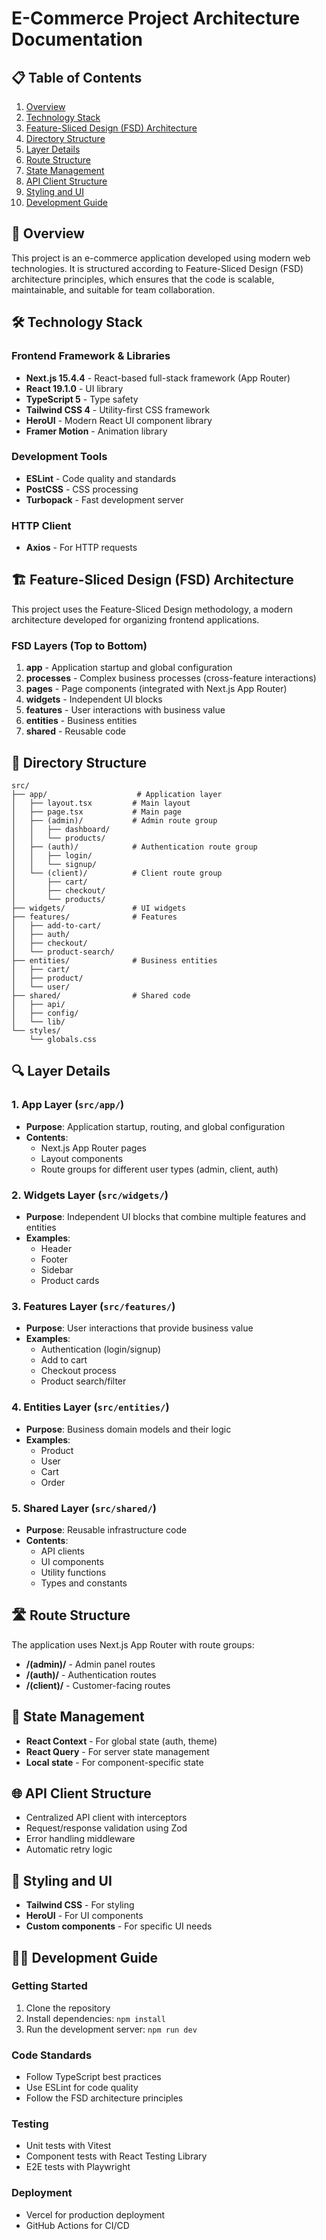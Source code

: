 # E-Commerce Project Architecture Documentation

## 📋 Table of Contents

1. [Overview](#overview)
2. [Technology Stack](#technology-stack)
3. [Feature-Sliced Design (FSD) Architecture](#feature-sliced-design-fsd-architecture)
4. [Directory Structure](#directory-structure)
5. [Layer Details](#layer-details)
6. [Route Structure](#route-structure)
7. [State Management](#state-management)
8. [API Client Structure](#api-client-structure)
9. [Styling and UI](#styling-and-ui)
10. [Development Guide](#development-guide)

## 🎯 Overview

This project is an e-commerce application developed using modern web technologies. It is structured according to Feature-Sliced Design (FSD) architecture principles, which ensures that the code is scalable, maintainable, and suitable for team collaboration.

## 🛠 Technology Stack

### Frontend Framework & Libraries

- **Next.js 15.4.4** - React-based full-stack framework (App Router)
- **React 19.1.0** - UI library
- **TypeScript 5** - Type safety
- **Tailwind CSS 4** - Utility-first CSS framework
- **HeroUI** - Modern React UI component library
- **Framer Motion** - Animation library

### Development Tools

- **ESLint** - Code quality and standards
- **PostCSS** - CSS processing
- **Turbopack** - Fast development server

### HTTP Client

- **Axios** - For HTTP requests

## 🏗 Feature-Sliced Design (FSD) Architecture

This project uses the Feature-Sliced Design methodology, a modern architecture developed for organizing frontend applications.

### FSD Layers (Top to Bottom)

1. **app** - Application startup and global configuration
2. **processes** - Complex business processes (cross-feature interactions)
3. **pages** - Page components (integrated with Next.js App Router)
4. **widgets** - Independent UI blocks
5. **features** - User interactions with business value
6. **entities** - Business entities
7. **shared** - Reusable code

## 📁 Directory Structure

```
src/
├── app/                    # Application layer
│   ├── layout.tsx         # Main layout
│   ├── page.tsx           # Main page
│   ├── (admin)/           # Admin route group
│   │   ├── dashboard/
│   │   └── products/
│   ├── (auth)/            # Authentication route group
│   │   ├── login/
│   │   └── signup/
│   └── (client)/          # Client route group
│       ├── cart/
│       ├── checkout/
│       └── products/
├── widgets/               # UI widgets
├── features/              # Features
│   ├── add-to-cart/
│   ├── auth/
│   ├── checkout/
│   └── product-search/
├── entities/              # Business entities
│   ├── cart/
│   ├── product/
│   └── user/
├── shared/                # Shared code
│   ├── api/
│   ├── config/
│   └── lib/
└── styles/
    └── globals.css
```

## 🔍 Layer Details

### 1. App Layer (`src/app/`)

- **Purpose**: Application startup, routing, and global configuration
- **Contents**:
    - Next.js App Router pages
    - Layout components
    - Route groups for different user types (admin, client, auth)

### 2. Widgets Layer (`src/widgets/`)

- **Purpose**: Independent UI blocks that combine multiple features and entities
- **Examples**:
    - Header
    - Footer
    - Sidebar
    - Product cards

### 3. Features Layer (`src/features/`)

- **Purpose**: User interactions that provide business value
- **Examples**:
    - Authentication (login/signup)
    - Add to cart
    - Checkout process
    - Product search/filter

### 4. Entities Layer (`src/entities/`)

- **Purpose**: Business domain models and their logic
- **Examples**:
    - Product
    - User
    - Cart
    - Order

### 5. Shared Layer (`src/shared/`)

- **Purpose**: Reusable infrastructure code
- **Contents**:
    - API clients
    - UI components
    - Utility functions
    - Types and constants

## 🛣 Route Structure

The application uses Next.js App Router with route groups:

- **/(admin)/** - Admin panel routes
- **/(auth)/** - Authentication routes
- **/(client)/** - Customer-facing routes

## 🧠 State Management

- **React Context** - For global state (auth, theme)
- **React Query** - For server state management
- **Local state** - For component-specific state

## 🌐 API Client Structure

- Centralized API client with interceptors
- Request/response validation using Zod
- Error handling middleware
- Automatic retry logic

## 🎨 Styling and UI

- **Tailwind CSS** - For styling
- **HeroUI** - For UI components
- **Custom components** - For specific UI needs

## 👨‍💻 Development Guide

### Getting Started

1. Clone the repository
2. Install dependencies: `npm install`
3. Run the development server: `npm run dev`

### Code Standards

- Follow TypeScript best practices
- Use ESLint for code quality
- Follow the FSD architecture principles

### Testing

- Unit tests with Vitest
- Component tests with React Testing Library
- E2E tests with Playwright

### Deployment

- Vercel for production deployment
- GitHub Actions for CI/CD
